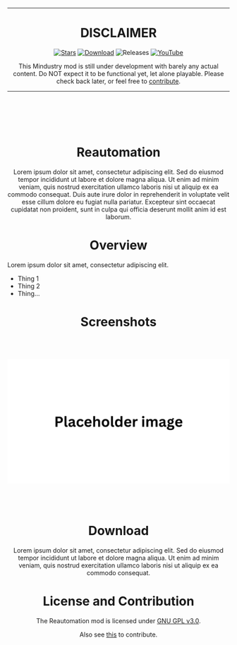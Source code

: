 <div align="center">

___
# DISCLAIMER

[![Stars](https://img.shields.io/github/stars/Xeljavin/ReautomationMod?color=F7D747&label=★%20Star%20Reautomation%21&style=for-the-badge)](https://github.com/Xeljavin/ReautomationMod)
[![Download](https://img.shields.io/github/v/release/Xeljavin/ReautomationMod?color=4F6ABA&include_prereleases&label=Latest%20version&logo=github&logoColor=white&style=for-the-badge)](https://github.com/Xeljavin/ReautomationMod/releases)
![Releases](https://img.shields.io/github/downloads/Xeljavin/ReautomationMod/total?color=ED5D3F&logo=Github&label=Downloads&include_prereleases&style=for-the-badge)
[![YouTube](https://img.shields.io/youtube/channel/subscribers/UC8guFwFQzJ5vzDnD2bsRs1w?color=ff5959&label=YouTube&logo=youtube&style=for-the-badge)](https://www.youtube.com/@Xeljavin)
<!--[![Discord]()]()-->

This Mindustry mod is still under development with barely any actual content. Do NOT expect it to be functional yet, let alone playable. Please check back later, or feel free to [contribute](#con-anchor).
___

<br>
<br>

<!-- Please insert Reautomation development image here -->

<br>
<br>

# Reautomation
<!-- Please insert Reautomation title image here -->

Lorem ipsum dolor sit amet, consectetur adipiscing elit. Sed do eiusmod tempor incididunt ut labore et dolore magna aliqua. Ut enim ad minim veniam, quis nostrud exercitation ullamco laboris nisi ut aliquip ex ea commodo consequat. Duis aute irure dolor in reprehenderit in voluptate velit esse cillum dolore eu fugiat nulla pariatur. Excepteur sint occaecat cupidatat non proident, sunt in culpa qui officia deserunt mollit anim id est laborum.

# Overview
</div>

Lorem ipsum dolor sit amet, consectetur adipiscing elit.
- Thing 1
- Thing 2
- Thing...

<div align = center>

# Screenshots

<br>
<br>

![placeholder screenshot](https://github.com/Xeljavin/ReautomationMod/blob/main/placeholder_image.png)

<br>
<br>
  
# Download

Lorem ipsum dolor sit amet, consectetur adipiscing elit. Sed do eiusmod tempor incididunt ut labore et dolore magna aliqua. Ut enim ad minim veniam, quis nostrud exercitation ullamco laboris nisi ut aliquip ex ea commodo consequat.

# License and Contribution

The Reautomation mod is licensed under [GNU GPL v3.0](https://github.com/Xeljavin/ReautomationMod/blob/main/LICENSE). <p id="con-anchor">Also see [this](https://github.com/Xeljavin/ReautomationMod/blob/main/CONTRIBUTING) to contribute.</p>

</div>
